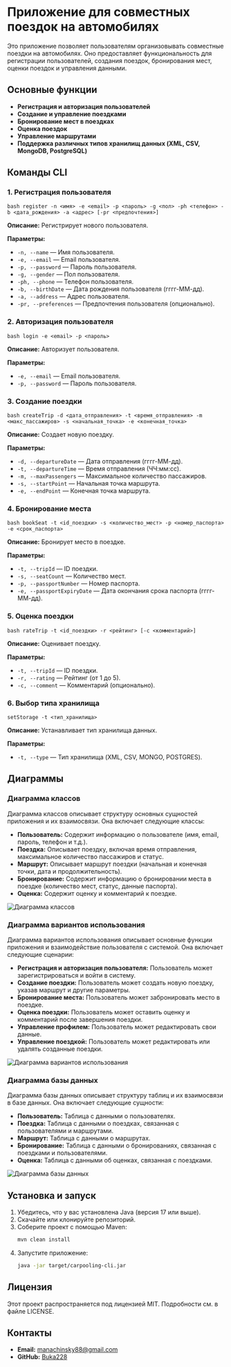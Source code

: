 # Приложение для совместных поездок на автомобилях

Это приложение позволяет пользователям организовывать совместные поездки на автомобилях. Оно предоставляет функциональность для регистрации пользователей, создания поездок, бронирования мест, оценки поездок и управления данными.

## Основные функции

- **Регистрация и авторизация пользователей**
- **Создание и управление поездками**
- **Бронирование мест в поездках**
- **Оценка поездок**
- **Управление маршрутами**
- **Поддержка различных типов хранилищ данных (XML, CSV, MongoDB, PostgreSQL)**

## Команды CLI

### 1. Регистрация пользователя

 ```bash register -n <имя> -e <email> -p <пароль> -g <пол> -ph <телефон> -b <дата_рождения> -a <адрес> [-pr <предпочтения>]```

**Описание:** Регистрирует нового пользователя.

**Параметры:**

- `-n, --name` — Имя пользователя.
- `-e, --email` — Email пользователя.
- `-p, --password` — Пароль пользователя.
- `-g, --gender` — Пол пользователя.
- `-ph, --phone` — Телефон пользователя.
- `-b, --birthDate` — Дата рождения пользователя (гггг-ММ-дд).
- `-a, --address` — Адрес пользователя.
- `-pr, --preferences` — Предпочтения пользователя (опционально).

### 2. Авторизация пользователя

```bash login -e <email> -p <пароль> ```

**Описание:** Авторизует пользователя.

**Параметры:**

- `-e, --email` — Email пользователя.
- `-p, --password` — Пароль пользователя.

### 3. Создание поездки

```bash createTrip -d <дата_отправления> -t <время_отправления> -m <макс_пассажиров> -s <начальная_точка> -e <конечная_точка> ```

**Описание:** Создает новую поездку.

**Параметры:**

- `-d, --departureDate` — Дата отправления (гггг-ММ-дд).
- `-t, --departureTime` — Время отправления (ЧЧ:мм:сс).
- `-m, --maxPassengers` — Максимальное количество пассажиров.
- `-s, --startPoint` — Начальная точка маршрута.
- `-e, --endPoint` — Конечная точка маршрута.

### 4. Бронирование места

```bash bookSeat -t <id_поездки> -s <количество_мест> -p <номер_паспорта> -e <срок_паспорта> ```

**Описание:** Бронирует место в поездке.

**Параметры:**

- `-t, --tripId` — ID поездки.
- `-s, --seatCount` — Количество мест.
- `-p, --passportNumber` — Номер паспорта.
- `-e, --passportExpiryDate` — Дата окончания срока паспорта (гггг-ММ-дд).

### 5. Оценка поездки


```bash rateTrip -t <id_поездки> -r <рейтинг> [-c <комментарий>] ```

**Описание:** Оценивает поездку.

**Параметры:** 

- `-t, --tripId` — ID поездки.
- `-r, --rating` — Рейтинг (от 1 до 5).
- `-c, --comment` — Комментарий (опционально).

### 6. Выбор типа хранилища

`setStorage -t <тип_хранилища>`

**Описание:** Устанавливает тип хранилища данных.

**Параметры:**

- `-t, --type` — Тип хранилища (XML, CSV, MONGO, POSTGRES).

## Диаграммы

### Диаграмма классов

Диаграмма классов описывает структуру основных сущностей приложения и их взаимосвязи. Она включает следующие классы:

- **Пользователь:** Содержит информацию о пользователе (имя, email, пароль, телефон и т.д.).
- **Поездка:** Описывает поездку, включая время отправления, максимальное количество пассажиров и статус.
- **Маршрут:** Описывает маршрут поездки (начальная и конечная точки, дата и продолжительность).
- **Бронирование:** Содержит информацию о бронировании места в поездке (количество мест, статус, данные паспорта).
- **Оценка:** Содержит оценку и комментарий к поездке.

![Диаграмма классов](https://www.plantuml.com/plantuml/png/TLJ1RjD04BtxArOvKhM5gm-eGlm1Ns2e1PPSHuhD0I6as444gKWLdAk6yWMMoLB7sEONPl-8jxCcRDPnSeXtzisRcVSclaYpO96zlOgzLt6Gfe8srDDlzOKUy5jHgGgI-YpUUmAVa-XI-29ACdEYcbfrWyYBR14bhqqml0gYs8dH7r0j3VNu2c4dQCgIL1znsRaPM-whfE-u_8MJf8vgxkDva8K3gAGjAagLZ-hfCB9GLwrLOMKFi0-UBOQa1u0RAYSag9WECj0tTJsWIxiLQj5Bet8MQuNJ1ktdE9TelcPLAb-yV3V0zzFTuuB9J7yM8x8B3L8hbJkwyMXShz3SQiMzNTFE5y_cypWC4d5-BgXYxfRrwwZNX336oURE_fMtLBdLNghFcbqL4wfqmAofr7xpymtzq7ApZeuVZROOHgrTu8JjjhQ0Vc83-ttwXllUwgLYVOS5_Z-cBz8tyqLc3VILKxh3aKbEZDOmTOs2KXEobhVcMLW-djWkMQFO5hk5NQkDaZsCaa3mtl3QBdNsSSexeoUBpsHqp-JGSqp0PQ33Neax8-VqklEAxFHw0FLpf4kBB_9vy2Kmk-CUMgKdNpYdfq_5xF7PsQEPyp_q3ey6-8I1KquUJvavg-oYh0viORoBCBd46_Cl)

### Диаграмма вариантов использования

Диаграмма вариантов использования описывает основные функции приложения и взаимодействие пользователя с системой. Она включает следующие сценарии:

- **Регистрация и авторизация пользователя:** Пользователь может зарегистрироваться и войти в систему.
- **Создание поездки:** Пользователь может создать новую поездку, указав маршрут и другие параметры.
- **Бронирование места:** Пользователь может забронировать место в поездке.
- **Оценка поездки:** Пользователь может оставить оценку и комментарий после завершения поездки.
- **Управление профилем:** Пользователь может редактировать свои данные.
- **Управление поездкой:** Пользователь может редактировать или удалять созданные поездки.

![Диаграмма вариантов использования](https://www.plantuml.com/plantuml/png/hLLDJi905Dxt5BEqY_O0XXWsBZm6WQea2AOEYGiNY3_4n8qNG8aNA6XZRSjmXJStydiKcmOBKmmbQTCtt_VrVU-z6UfNik7B_aN7wdYdKiYUyDjdvrAqshxNbErUrxAiHbFsV46lf2ZHp_I5vum2FQIGt_Fr2KNwTXbDAR3usaGHZdCa3dYLAHGBMf2YXRxJGpsYY68AR1DvGWehdnJG78mmamWv17faMqQ4SDcnorfZQ2_q0CWPVrjGb84JP3G29UCZKuNVL3-jGj-sE1GdtMQdt_ACPb-WhvY69w_dMQKKSjdOSYMKSFkNUTO80u6Cfx_4GauLzMgkosfmd530eVLAGV7uMdhTLjK4UOJsLzcABcuSPrkP5SpCSVyWLUJjINtEK8fN4n03y93pRUDiZFNZqdZyj_R6FSIPuDCfxaCz4Aizg12EA2ggAOgDQkzvivAyEHo2tZrUE9Z2plza2huKEcnLn0dNpJInapVXYbE_e-uRWgmSmqFULkCtS1dEBr5pdBKpqNmcbPFC0rfAt3fNvOJTfgbSeyeCRQIQ-rPAhUDmmd_O3m00)

### Диаграмма базы данных

Диаграмма базы данных описывает структуру таблиц и их взаимосвязи в базе данных. Она включает следующие сущности:

- **Пользователь:** Таблица с данными о пользователях.
- **Поездка:** Таблица с данными о поездках, связанная с пользователями и маршрутами.
- **Маршрут:** Таблица с данными о маршрутах.
- **Бронирование:** Таблица с данными о бронированиях, связанная с поездками и пользователями.
- **Оценка:** Таблица с данными об оценках, связанная с поездками.

![Диаграмма базы данных](https://www.plantuml.com/plantuml/png/bLNHQjH057tFL-HT-WDIIX4Hn1V1BuWqQ62Rm7PyA4rXauWLAXHzBbth5uIOiTcuQN_XpXzvvawwZfDDP7SVDZFtddldd7CdUtWYWhduS3ppmbX4ujId9TtJR_M5xl1RKQboadhjdta-Fa-Y8_-f7yN2tzz__UhWm6nIGsjrXS0RCO_YTsOpF0wYcRD73wYuC1s68MmxcwOxIVKHmSv5r7oyahuZ-0ihIHqrV8xdWGXD4i8rEagL3VhfRQ3GLrset4BtQUUUBGhYTyXkgPoMekAoa8E-gSiULFvxf3KErQgCLIkmMe97XdK95WtBKm7mzfG1Dj5RXBZU5gAeaEiqLGoe6gBSDDSDLC4dlAGL4fyboImCOjk4eVil_r9zmLGVUQ3OPrrGvMwAfTwrdJUjNeVK2ofrJtw-eX_Q7fRTyQ_L8q4ImUb4evxZ0N8_iUFt6_oIbQ-r0En3Jvrpe2qFxCdxP2viQbyPr3tQPfmXEKsovHuDEajshSBwsZopxrEMEgIs7y2z0w00ioHIUDHuv1SQFbRrngZBLd0zkkNwKDSfuSZwO5yKPoHs6Z5Rv1lZrN_l7i_vIiyuad-Q14loDRuemvekaBCQORy38nnoz8MPfdjxoPdpxW1SPPjRB5NkEN636X-i7b-pcnZJqGgsQa013FRREfuZFqsTMye8TDgOfGh67eRn4Vuj_W00)

## Установка и запуск

1. Убедитесь, что у вас установлена Java (версия 17 или выше).
2. Скачайте или клонируйте репозиторий.
3. Соберите проект с помощью Maven:
   ```bash
   mvn clean install
5. Запустите приложение:
   ```bash
   java -jar target/carpooling-cli.jar

## Лицензия

Этот проект распространяется под лицензией MIT. Подробности см. в файле LICENSE.

## Контакты

- **Email:** manachinsky88@gmail.com  
- **GitHub:** [Buka228](https://github.com/Buka228)

